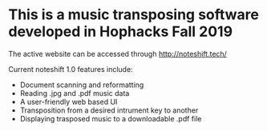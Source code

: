 # This is a music transposing software developed in Hophacks Fall 2019
The active website can be accessed through http://noteshift.tech/

Current noteshift 1.0 features include:
- Document scanning and reformatting
- Reading .jpg and .pdf music data
- A user-friendly web based UI
- Transposition from a desired intrument key to another
- Displaying trasposed music to a downloadable .pdf file
